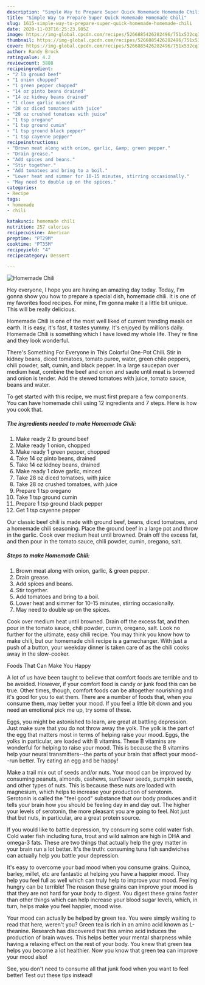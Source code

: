 ```yaml
---
description: "Simple Way to Prepare Super Quick Homemade Homemade Chili"
title: "Simple Way to Prepare Super Quick Homemade Homemade Chili"
slug: 1615-simple-way-to-prepare-super-quick-homemade-homemade-chili
date: 2020-11-03T16:25:23.905Z
image: https://img-global.cpcdn.com/recipes/5266885426282496/751x532cq70/homemade-chili-recipe-main-photo.jpg
thumbnail: https://img-global.cpcdn.com/recipes/5266885426282496/751x532cq70/homemade-chili-recipe-main-photo.jpg
cover: https://img-global.cpcdn.com/recipes/5266885426282496/751x532cq70/homemade-chili-recipe-main-photo.jpg
author: Randy Brock
ratingvalue: 4.2
reviewcount: 3888
recipeingredient:
- "2 lb ground beef"
- "1 onion chopped"
- "1 green pepper chopped"
- "14 oz pinto beans drained"
- "14 oz kidney beans drained"
- "1 clove garlic minced"
- "28 oz diced tomatoes with juice"
- "28 oz crushed tomatoes with juice"
- "1 tsp oregano"
- "1 tsp ground cumin"
- "1 tsp ground black pepper"
- "1 tsp cayenne pepper"
recipeinstructions:
- "Brown meat along with onion, garlic, &amp; green pepper."
- "Drain grease."
- "Add spices and beans."
- "Stir together."
- "Add tomatoes and bring to a boil."
- "Lower heat and simmer for 10-15 minutes, stirring occasionally."
- "May need to double up on the spices."
categories:
- Recipe
tags:
- homemade
- chili

katakunci: homemade chili 
nutrition: 257 calories
recipecuisine: American
preptime: "PT29M"
cooktime: "PT35M"
recipeyield: "4"
recipecategory: Dessert

---
```



![Homemade Chili](https://img-global.cpcdn.com/recipes/5266885426282496/751x532cq70/homemade-chili-recipe-main-photo.jpg)

Hey everyone, I hope you are having an amazing day today. Today, I'm gonna show you how to prepare a special dish, homemade chili. It is one of my favorites food recipes. For mine, I'm gonna make it a little bit unique. This will be really delicious.

Homemade Chili is one of the most well liked of current trending meals on earth. It is easy, it's fast, it tastes yummy. It's enjoyed by millions daily. Homemade Chili is something which I have loved my whole life. They're fine and they look wonderful.

There&#39;s Something For Everyone in This Colorful One-Pot Chili. Stir in kidney beans, diced tomatoes, tomato puree, water, green chile peppers, chili powder, salt, cumin, and black pepper. In a large saucepan over medium heat, combine the beef and onion and saute until meat is browned and onion is tender. Add the stewed tomatoes with juice, tomato sauce, beans and water.


To get started with this recipe, we must first prepare a few components. You can have homemade chili using 12 ingredients and 7 steps. Here is how you cook that.

<!--inarticleads1-->

##### The ingredients needed to make Homemade Chili:

1. Make ready 2 lb ground beef
1. Make ready 1 onion, chopped
1. Make ready 1 green pepper, chopped
1. Take 14 oz pinto beans, drained
1. Take 14 oz kidney beans, drained
1. Make ready 1 clove garlic, minced
1. Take 28 oz diced tomatoes, with juice
1. Take 28 oz crushed tomatoes, with juice
1. Prepare 1 tsp oregano
1. Take 1 tsp ground cumin
1. Prepare 1 tsp ground black pepper
1. Get 1 tsp cayenne pepper


Our classic beef chili is made with ground beef, beans, diced tomatoes, and a homemade chili seasoning. Place the ground beef in a large pot and throw in the garlic. Cook over medium heat until browned. Drain off the excess fat, and then pour in the tomato sauce, chili powder, cumin, oregano, salt. 

<!--inarticleads2-->

##### Steps to make Homemade Chili:

1. Brown meat along with onion, garlic, &amp; green pepper.
1. Drain grease.
1. Add spices and beans.
1. Stir together.
1. Add tomatoes and bring to a boil.
1. Lower heat and simmer for 10-15 minutes, stirring occasionally.
1. May need to double up on the spices.


Cook over medium heat until browned. Drain off the excess fat, and then pour in the tomato sauce, chili powder, cumin, oregano, salt. Look no further for the ultimate, easy chili recipe. You may think you know how to make chili, but our homemade chili recipe is a gamechanger. With just a push of a button, your weekday dinner is taken care of as the chili cooks away in the slow-cooker. 

Foods That Can Make You Happy


A lot of us have been taught to believe that comfort foods are terrible and to be avoided. However, if your comfort food is candy or junk food this can be true. Other times, though, comfort foods can be altogether nourishing and it's good for you to eat them. There are a number of foods that, when you consume them, may better your mood. If you feel a little bit down and you need an emotional pick me up, try some of these.

Eggs, you might be astonished to learn, are great at battling depression. Just make sure that you do not throw away the yolk. The yolk is the part of the egg that matters most in terms of helping raise your mood. Eggs, the yolks in particular, are loaded with B vitamins. These B vitamins are wonderful for helping to raise your mood. This is because the B vitamins help your neural transmitters--the parts of your brain that affect your mood--run better. Try eating an egg and be happy!

Make a trail mix out of seeds and/or nuts. Your mood can be improved by consuming peanuts, almonds, cashews, sunflower seeds, pumpkin seeds, and other types of nuts. This is because these nuts are loaded with magnesium, which helps to increase your production of serotonin. Serotonin is called the "feel good" substance that our body produces and it tells your brain how you should be feeling day in and day out. The higher your levels of serotonin, the more pleasant you are going to feel. Not just that but nuts, in particular, are a great protein source.

If you would like to battle depression, try consuming some cold water fish. Cold water fish including tuna, trout and wild salmon are high in DHA and omega-3 fats. These are two things that actually help the grey matter in your brain run a lot better. It's the truth: consuming tuna fish sandwiches can actually help you battle your depression. 

It's easy to overcome your bad mood when you consume grains. Quinoa, barley, millet, etc are fantastic at helping you have a happier mood. They help you feel full as well which can truly help to improve your mood. Feeling hungry can be terrible! The reason these grains can improve your mood is that they are not hard for your body to digest. You digest these grains faster than other things which can help increase your blood sugar levels, which, in turn, helps make you feel happier, mood wise.

Your mood can actually be helped by green tea. You were simply waiting to read that here, weren't you? Green tea is rich in an amino acid known as L-theanine. Research has discovered that this amino acid induces the production of brain waves. This helps better your mental sharpness while having a relaxing effect on the rest of your body. You knew that green tea helps you become a lot healthier. Now you know that green tea can improve your mood also!

See, you don't need to consume all that junk food when you want to feel better! Test out  these tips  instead!

